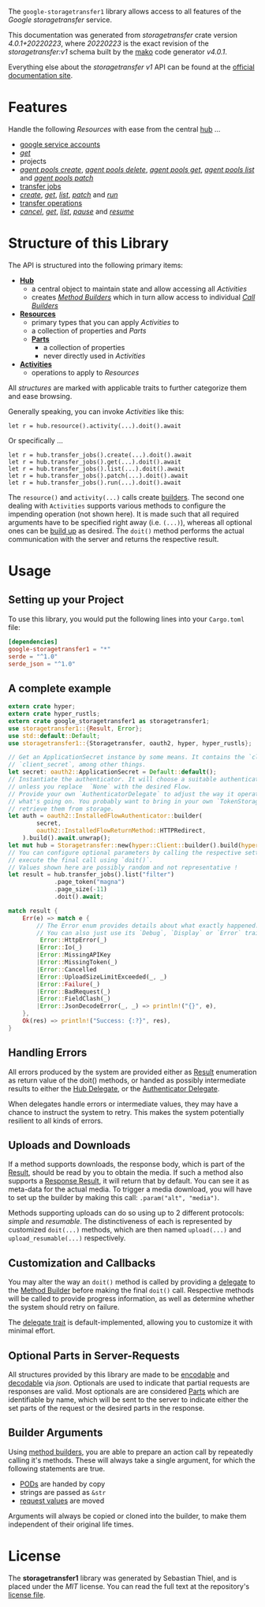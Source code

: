<!---
DO NOT EDIT !
This file was generated automatically from 'src/generator/templates/api/README.md.mako'
DO NOT EDIT !
-->
The `google-storagetransfer1` library allows access to all features of the *Google storagetransfer* service.

This documentation was generated from *storagetransfer* crate version *4.0.1+20220223*, where *20220223* is the exact revision of the *storagetransfer:v1* schema built by the [mako](http://www.makotemplates.org/) code generator *v4.0.1*.

Everything else about the *storagetransfer* *v1* API can be found at the
[official documentation site](https://cloud.google.com/storage-transfer/docs).
# Features

Handle the following *Resources* with ease from the central [hub](https://docs.rs/google-storagetransfer1/4.0.1+20220223/google_storagetransfer1/Storagetransfer) ... 

* [google service accounts](https://docs.rs/google-storagetransfer1/4.0.1+20220223/google_storagetransfer1/api::GoogleServiceAccount)
 * [*get*](https://docs.rs/google-storagetransfer1/4.0.1+20220223/google_storagetransfer1/api::GoogleServiceAccountGetCall)
* projects
 * [*agent pools create*](https://docs.rs/google-storagetransfer1/4.0.1+20220223/google_storagetransfer1/api::ProjectAgentPoolCreateCall), [*agent pools delete*](https://docs.rs/google-storagetransfer1/4.0.1+20220223/google_storagetransfer1/api::ProjectAgentPoolDeleteCall), [*agent pools get*](https://docs.rs/google-storagetransfer1/4.0.1+20220223/google_storagetransfer1/api::ProjectAgentPoolGetCall), [*agent pools list*](https://docs.rs/google-storagetransfer1/4.0.1+20220223/google_storagetransfer1/api::ProjectAgentPoolListCall) and [*agent pools patch*](https://docs.rs/google-storagetransfer1/4.0.1+20220223/google_storagetransfer1/api::ProjectAgentPoolPatchCall)
* [transfer jobs](https://docs.rs/google-storagetransfer1/4.0.1+20220223/google_storagetransfer1/api::TransferJob)
 * [*create*](https://docs.rs/google-storagetransfer1/4.0.1+20220223/google_storagetransfer1/api::TransferJobCreateCall), [*get*](https://docs.rs/google-storagetransfer1/4.0.1+20220223/google_storagetransfer1/api::TransferJobGetCall), [*list*](https://docs.rs/google-storagetransfer1/4.0.1+20220223/google_storagetransfer1/api::TransferJobListCall), [*patch*](https://docs.rs/google-storagetransfer1/4.0.1+20220223/google_storagetransfer1/api::TransferJobPatchCall) and [*run*](https://docs.rs/google-storagetransfer1/4.0.1+20220223/google_storagetransfer1/api::TransferJobRunCall)
* [transfer operations](https://docs.rs/google-storagetransfer1/4.0.1+20220223/google_storagetransfer1/api::TransferOperation)
 * [*cancel*](https://docs.rs/google-storagetransfer1/4.0.1+20220223/google_storagetransfer1/api::TransferOperationCancelCall), [*get*](https://docs.rs/google-storagetransfer1/4.0.1+20220223/google_storagetransfer1/api::TransferOperationGetCall), [*list*](https://docs.rs/google-storagetransfer1/4.0.1+20220223/google_storagetransfer1/api::TransferOperationListCall), [*pause*](https://docs.rs/google-storagetransfer1/4.0.1+20220223/google_storagetransfer1/api::TransferOperationPauseCall) and [*resume*](https://docs.rs/google-storagetransfer1/4.0.1+20220223/google_storagetransfer1/api::TransferOperationResumeCall)




# Structure of this Library

The API is structured into the following primary items:

* **[Hub](https://docs.rs/google-storagetransfer1/4.0.1+20220223/google_storagetransfer1/Storagetransfer)**
    * a central object to maintain state and allow accessing all *Activities*
    * creates [*Method Builders*](https://docs.rs/google-storagetransfer1/4.0.1+20220223/google_storagetransfer1/client::MethodsBuilder) which in turn
      allow access to individual [*Call Builders*](https://docs.rs/google-storagetransfer1/4.0.1+20220223/google_storagetransfer1/client::CallBuilder)
* **[Resources](https://docs.rs/google-storagetransfer1/4.0.1+20220223/google_storagetransfer1/client::Resource)**
    * primary types that you can apply *Activities* to
    * a collection of properties and *Parts*
    * **[Parts](https://docs.rs/google-storagetransfer1/4.0.1+20220223/google_storagetransfer1/client::Part)**
        * a collection of properties
        * never directly used in *Activities*
* **[Activities](https://docs.rs/google-storagetransfer1/4.0.1+20220223/google_storagetransfer1/client::CallBuilder)**
    * operations to apply to *Resources*

All *structures* are marked with applicable traits to further categorize them and ease browsing.

Generally speaking, you can invoke *Activities* like this:

```Rust,ignore
let r = hub.resource().activity(...).doit().await
```

Or specifically ...

```ignore
let r = hub.transfer_jobs().create(...).doit().await
let r = hub.transfer_jobs().get(...).doit().await
let r = hub.transfer_jobs().list(...).doit().await
let r = hub.transfer_jobs().patch(...).doit().await
let r = hub.transfer_jobs().run(...).doit().await
```

The `resource()` and `activity(...)` calls create [builders][builder-pattern]. The second one dealing with `Activities` 
supports various methods to configure the impending operation (not shown here). It is made such that all required arguments have to be 
specified right away (i.e. `(...)`), whereas all optional ones can be [build up][builder-pattern] as desired.
The `doit()` method performs the actual communication with the server and returns the respective result.

# Usage

## Setting up your Project

To use this library, you would put the following lines into your `Cargo.toml` file:

```toml
[dependencies]
google-storagetransfer1 = "*"
serde = "^1.0"
serde_json = "^1.0"
```

## A complete example

```Rust
extern crate hyper;
extern crate hyper_rustls;
extern crate google_storagetransfer1 as storagetransfer1;
use storagetransfer1::{Result, Error};
use std::default::Default;
use storagetransfer1::{Storagetransfer, oauth2, hyper, hyper_rustls};

// Get an ApplicationSecret instance by some means. It contains the `client_id` and 
// `client_secret`, among other things.
let secret: oauth2::ApplicationSecret = Default::default();
// Instantiate the authenticator. It will choose a suitable authentication flow for you, 
// unless you replace  `None` with the desired Flow.
// Provide your own `AuthenticatorDelegate` to adjust the way it operates and get feedback about 
// what's going on. You probably want to bring in your own `TokenStorage` to persist tokens and
// retrieve them from storage.
let auth = oauth2::InstalledFlowAuthenticator::builder(
        secret,
        oauth2::InstalledFlowReturnMethod::HTTPRedirect,
    ).build().await.unwrap();
let mut hub = Storagetransfer::new(hyper::Client::builder().build(hyper_rustls::HttpsConnectorBuilder::new().with_native_roots().https_or_http().enable_http1().enable_http2().build()), auth);
// You can configure optional parameters by calling the respective setters at will, and
// execute the final call using `doit()`.
// Values shown here are possibly random and not representative !
let result = hub.transfer_jobs().list("filter")
             .page_token("magna")
             .page_size(-11)
             .doit().await;

match result {
    Err(e) => match e {
        // The Error enum provides details about what exactly happened.
        // You can also just use its `Debug`, `Display` or `Error` traits
         Error::HttpError(_)
        |Error::Io(_)
        |Error::MissingAPIKey
        |Error::MissingToken(_)
        |Error::Cancelled
        |Error::UploadSizeLimitExceeded(_, _)
        |Error::Failure(_)
        |Error::BadRequest(_)
        |Error::FieldClash(_)
        |Error::JsonDecodeError(_, _) => println!("{}", e),
    },
    Ok(res) => println!("Success: {:?}", res),
}

```
## Handling Errors

All errors produced by the system are provided either as [Result](https://docs.rs/google-storagetransfer1/4.0.1+20220223/google_storagetransfer1/client::Result) enumeration as return value of
the doit() methods, or handed as possibly intermediate results to either the 
[Hub Delegate](https://docs.rs/google-storagetransfer1/4.0.1+20220223/google_storagetransfer1/client::Delegate), or the [Authenticator Delegate](https://docs.rs/yup-oauth2/*/yup_oauth2/trait.AuthenticatorDelegate.html).

When delegates handle errors or intermediate values, they may have a chance to instruct the system to retry. This 
makes the system potentially resilient to all kinds of errors.

## Uploads and Downloads
If a method supports downloads, the response body, which is part of the [Result](https://docs.rs/google-storagetransfer1/4.0.1+20220223/google_storagetransfer1/client::Result), should be
read by you to obtain the media.
If such a method also supports a [Response Result](https://docs.rs/google-storagetransfer1/4.0.1+20220223/google_storagetransfer1/client::ResponseResult), it will return that by default.
You can see it as meta-data for the actual media. To trigger a media download, you will have to set up the builder by making
this call: `.param("alt", "media")`.

Methods supporting uploads can do so using up to 2 different protocols: 
*simple* and *resumable*. The distinctiveness of each is represented by customized 
`doit(...)` methods, which are then named `upload(...)` and `upload_resumable(...)` respectively.

## Customization and Callbacks

You may alter the way an `doit()` method is called by providing a [delegate](https://docs.rs/google-storagetransfer1/4.0.1+20220223/google_storagetransfer1/client::Delegate) to the 
[Method Builder](https://docs.rs/google-storagetransfer1/4.0.1+20220223/google_storagetransfer1/client::CallBuilder) before making the final `doit()` call. 
Respective methods will be called to provide progress information, as well as determine whether the system should 
retry on failure.

The [delegate trait](https://docs.rs/google-storagetransfer1/4.0.1+20220223/google_storagetransfer1/client::Delegate) is default-implemented, allowing you to customize it with minimal effort.

## Optional Parts in Server-Requests

All structures provided by this library are made to be [encodable](https://docs.rs/google-storagetransfer1/4.0.1+20220223/google_storagetransfer1/client::RequestValue) and 
[decodable](https://docs.rs/google-storagetransfer1/4.0.1+20220223/google_storagetransfer1/client::ResponseResult) via *json*. Optionals are used to indicate that partial requests are responses 
are valid.
Most optionals are are considered [Parts](https://docs.rs/google-storagetransfer1/4.0.1+20220223/google_storagetransfer1/client::Part) which are identifiable by name, which will be sent to 
the server to indicate either the set parts of the request or the desired parts in the response.

## Builder Arguments

Using [method builders](https://docs.rs/google-storagetransfer1/4.0.1+20220223/google_storagetransfer1/client::CallBuilder), you are able to prepare an action call by repeatedly calling it's methods.
These will always take a single argument, for which the following statements are true.

* [PODs][wiki-pod] are handed by copy
* strings are passed as `&str`
* [request values](https://docs.rs/google-storagetransfer1/4.0.1+20220223/google_storagetransfer1/client::RequestValue) are moved

Arguments will always be copied or cloned into the builder, to make them independent of their original life times.

[wiki-pod]: http://en.wikipedia.org/wiki/Plain_old_data_structure
[builder-pattern]: http://en.wikipedia.org/wiki/Builder_pattern
[google-go-api]: https://github.com/google/google-api-go-client

# License
The **storagetransfer1** library was generated by Sebastian Thiel, and is placed 
under the *MIT* license.
You can read the full text at the repository's [license file][repo-license].

[repo-license]: https://github.com/Byron/google-apis-rsblob/main/LICENSE.md


